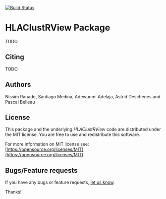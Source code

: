 
[![Build Status](https://travis-ci.org/NCBI-Hackathons/Integrating-HLA-typing-methods-and-RNA-seq.svg?branch=master)](https://travis-ci.org/NCBI-Hackathons/Integrating-HLA-typing-methods-and-RNA-seq)

# HLAClustRView Package #

TODO

## Citing ##

TODO

## Authors ##

Nissim Ranade, Santiago Medina, Adewunmi Adelaja, Astrid Deschenes and 
Pascal Belleau

## License ##

This package and the underlying *HLAClustRView* code are distributed under 
the MIT license. You are free to use and redistribute this software. 

For more information on MIT license see: [https://opensource.org/licenses/MIT](https://opensource.org/licenses/MIT)

## Bugs/Feature requests ##

If you have any bugs or feature requests, 
[let us know](https://github.com/NCBI-Hackathons/Integrating-HLA-typing-methods-and-RNA-seq/issues). 

Thanks!

